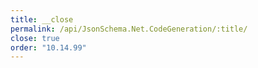```yaml
---
title: __close
permalink: /api/JsonSchema.Net.CodeGeneration/:title/
close: true
order: "10.14.99"
---
```

